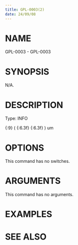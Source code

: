 ```yaml
---
title: GPL-0003(2)
date: 24/09/08
---
```


# NAME

GPL-0003 - GPL-0003

# SYNOPSIS

N/A.

# DESCRIPTION

Type: INFO

{:9} ( {:6.3f} {:6.3f} ) um

# OPTIONS

This command has no switches.

# ARGUMENTS

This command has no arguments.

# EXAMPLES

# SEE ALSO
